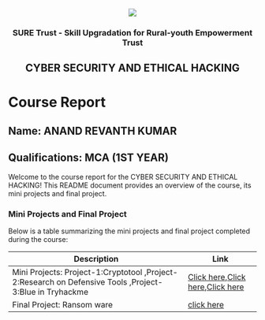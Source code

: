 <!-- PROJECT LOGO -->
<br />

<div align="center">
   <img src='https://user-images.githubusercontent.com/73131499/166115643-d3187f47-d38f-41b2-ae42-5ecbbc60de14.png' />


<h3 align="center">SURE Trust - Skill Upgradation for Rural-youth Empowerment Trust</h3>
  <h2> CYBER SECURITY AND ETHICAL HACKING </h2>
</div>

# Course Report

## Name: ANAND REVANTH KUMAR

## Qualifications: MCA (1ST YEAR)

Welcome to the course report for the CYBER SECURITY AND ETHICAL HACKING! This README document provides an overview of the course, its mini projects and final project.

### Mini Projects and Final Project

Below is a table summarizing the mini projects and final project completed during the course:

| Description                                       | Link                                                   |
|---------------------------------------------------|--------------------------------------------------------|
| Mini Projects: Project-1:Cryptotool  ,Project-2:Research on Defensive Tools ,Project-3:Blue in Tryhackme    | [Click here](https://github.com/sure-trust/G4_CS/tree/main/Mini%20Projects/Revanth/Project%201),[Click here](https://github.com/sure-trust/G4_CS/tree/main/Mini%20Projects/Revanth/Project%202),[Click here](https://github.com/sure-trust/G4_CS/tree/main/Mini%20Projects/Revanth/Project%203)                    
| Final Project: Ransom ware     | [click here ](https://github.com/sure-trust/G4_CS/tree/main/Final%20Capstone%20Project/Revanth)                         |